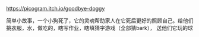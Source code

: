 https://picogram.itch.io/goodbye-doggy

简单小故事，一个小狗死了，它的灵魂帮助家人在它死后更好的照顾自己。给他们挑衣服，水，做吃的，瞎写作业，瞎填猜字游戏（全部猜bark）， 送他们它玩的球